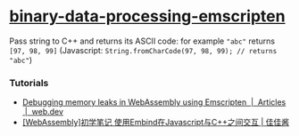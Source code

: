 [binary-data-processing-emscripten](https://dirkarnez.github.io/binary-data-processing-emscripten/)
===================================================================================================
Pass string to C++ and returns its ASCII code: for example `"abc"` returns `[97, 98, 99]` (Javascript: `String.fromCharCode(97, 98, 99); // returns "abc"`)

### Tutorials
- [Debugging memory leaks in WebAssembly using Emscripten  |  Articles  |  web.dev](https://web.dev/articles/webassembly-memory-debugging)
- [[WebAssembly]初学笔记 使用Embind在Javascript与C++之间交互 | 佳佳酱](https://luojia.me/9855/)
